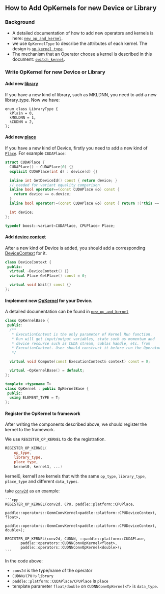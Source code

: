 ## How to Add OpKernels for new Device or Library

### Background

- A detailed documentation of how to add new operators and kernels is here: [`new_op_and_kernel`](https://github.com/PaddlePaddle/Paddle/blob/develop/doc/howto/dev/new_op_en.md).
- we use `OpKernelType` to describe the attributes of each kernel. The design is [`op_kernel_type`](https://github.com/PaddlePaddle/Paddle/blob/develop/doc/design/operator_kernel_type.md).
- The mechanism that an Operator choose a kernel is described in this document: [`switch_kernel`](https://github.com/PaddlePaddle/Paddle/blob/develop/doc/design/switch_kernel.md).

### Write OpKernel for new Device or Library

#### Add new [library](https://github.com/PaddlePaddle/Paddle/blob/develop/paddle/framework/library_type.h#L24)
If you have a new kind of library, such as MKLDNN, you need to add a new library_type. Now we have:

```
enum class LibraryType {
  kPlain = 0,
  kMKLDNN = 1,
  kCUDNN = 2,
};
```


#### Add new [place](https://github.com/PaddlePaddle/Paddle/blob/develop/paddle/platform/place.h#L53)
If you have a new kind of Device, firstly you need to add a new kind of [`Place`](https://github.com/PaddlePaddle/Paddle/blob/develop/paddle/platform/place.h#L53). For example `CUDAPlace`:

```cpp
struct CUDAPlace {
  CUDAPlace() : CUDAPlace(0) {}
  explicit CUDAPlace(int d) : device(d) {}

  inline int GetDeviceId() const { return device; }
  // needed for variant equality comparison
  inline bool operator==(const CUDAPlace &o) const {
    return device == o.device;
  }
  inline bool operator!=(const CUDAPlace &o) const { return !(*this == o); }

  int device;
};

typedef boost::variant<CUDAPlace, CPUPlace> Place;
```

#### Add [device context]((https://github.com/PaddlePaddle/Paddle/blob/develop/paddle/platform/device_context.h#L37))
After a new kind of Device is added, you should add a corresponding [DeviceContext](https://github.com/PaddlePaddle/Paddle/blob/develop/paddle/platform/device_context.h#L37) for it.

```cpp
class DeviceContext {
 public:
  virtual ~DeviceContext() {}
  virtual Place GetPlace() const = 0;

  virtual void Wait() const {}
};
```

#### Implement new [OpKernel](https://github.com/PaddlePaddle/Paddle/blob/develop/paddle/framework/operator.h#L351) for your Device.

A detailed documentation can be found in [`new_op_and_kernel`](https://github.com/PaddlePaddle/Paddle/blob/develop/doc/howto/dev/new_op_en.md)

```cpp
class OpKernelBase {
 public:
  /**
   * ExecutionContext is the only parameter of Kernel Run function.
   * Run will get input/output variables, state such as momentum and
   * device resource such as CUDA stream, cublas handle, etc. from
   * ExecutionContext. User should construct it before run the Operator.
   */

  virtual void Compute(const ExecutionContext& context) const = 0;

  virtual ~OpKernelBase() = default;
};

template <typename T>
class OpKernel : public OpKernelBase {
 public:
  using ELEMENT_TYPE = T;
};
```


#### Register the OpKernel to framework

After writing the components described above, we should register the kernel to the framework.

We use `REGISTER_OP_KERNEL` to do the registration.

```cpp
REGISTER_OP_KERNEL(
	op_type,
	library_type,
	place_type,
	kernel0, kernel1, ...)
```

kernel0, kernel1 are kernels that with the same `op_type`, `library_type`, `place_type` and different `data_types`.

take [`conv2d`]((https://github.com/PaddlePaddle/Paddle/blob/develop/paddle/operators/conv_cudnn_op.cu.cc#L318)) as an example:

	```cpp
	REGISTER_OP_KERNEL(conv2d, CPU, paddle::platform::CPUPlace,
    		paddle::operators::GemmConvKernel<paddle::platform::CPUDeviceContext, float>,
    		paddle::operators::GemmConvKernel<paddle::platform::CPUDeviceContext, double>);
    
	REGISTER_OP_KERNEL(conv2d, CUDNN, ::paddle::platform::CUDAPlace,
	       paddle::operators::CUDNNConvOpKernel<float>,
	       paddle::operators::CUDNNConvOpKernel<double>);
	```

In the code above:

 - `conv2d` is the type/name of the operator
 - `CUDNN/CPU` is `library`
 - `paddle::platform::CUDAPlace/CPUPlace` is `place`
 - template parameter `float/double` on `CUDNNConvOpKernel<T>` is `data_type`.

